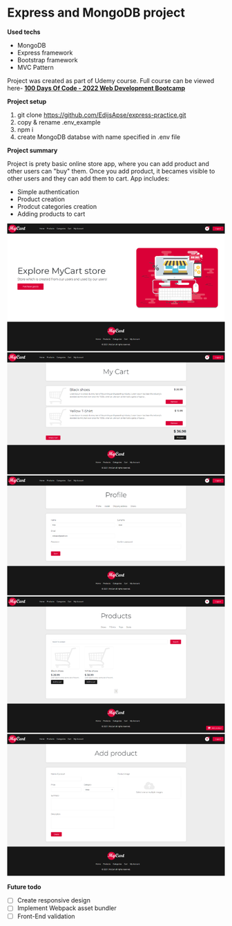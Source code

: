 # Express and MongoDB project

**Used techs**
- MongoDB
- Express framework
- Bootstrap framework
- MVC Pattern

Project was created as part of Udemy course.
Full course can be viewed here- **[100 Days Of Code - 2022 Web Development Bootcamp](https://www.udemy.com/course/100-days-of-code-web-development-bootcamp)**

**Project setup**

1. git clone https://github.com/EdijsApse/express-practice.git
2. copy & rename .env_example
3. npm i
4. create MongoDB databse with name specified in .env file

**Project summary**

Project is prety basic online store app, where you can add product and other users can "buy" them. Once you add product, it becames visible to other users and they can add them to cart.
App includes:
- Simple authentication
- Product creation
- Prodcut categories creation
- Adding products to cart

![Image 1](/public/preview/1.png)
![Image 2](/public/preview/2.png)
![Image 3](/public/preview/3.png)
![Image 4](/public/preview/4.png)
![Image 5](/public/preview/5.png)

**Future todo**

- [ ] Create responsive design
- [ ] Implement Webpack asset bundler
- [ ] Front-End validation
